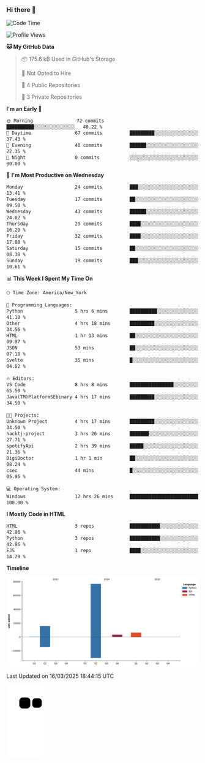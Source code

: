 ### Hi there 👋

<!--
**Iplay6432/Iplay6432** is a ✨ _special_ ✨ repository because its `README.md` (this file) appears on your GitHub profile.

Here are some ideas to get you started:

- 🔭 I’m currently working on ...
- 🌱 I’m currently learning ...
- 👯 I’m looking to collaborate on ...
- 🤔 I’m looking for help with ...
- 💬 Ask me about ...
- 📫 How to reach me: ...
- 😄 Pronouns: ...
- ⚡ Fun fact: ...
-->
<!--
- 🔭 I’m currently working on [A Login Python Scipt Thing](https://github.com/Iplay6432/Lugin-but-no-Pygame-)
- 🌱 I’m currently [learning C++](https://github.com/Iplay6432/LearningCpp)


<!--START_SECTION:waka-->
![Code Time](http://img.shields.io/badge/Code%20Time-135%20hrs%2030%20mins-blue)

![Profile Views](http://img.shields.io/badge/Profile%20Views-0-blue)

**🐱 My GitHub Data** 

> 📦 175.6 kB Used in GitHub's Storage 
 > 
> 🚫 Not Opted to Hire
 > 
> 📜 4 Public Repositories 
 > 
> 🔑 3 Private Repositories 
 > 
**I'm an Early 🐤** 

```text
🌞 Morning                72 commits          ██████████░░░░░░░░░░░░░░░   40.22 % 
🌆 Daytime                67 commits          █████████░░░░░░░░░░░░░░░░   37.43 % 
🌃 Evening                40 commits          ██████░░░░░░░░░░░░░░░░░░░   22.35 % 
🌙 Night                  0 commits           ░░░░░░░░░░░░░░░░░░░░░░░░░   00.00 % 
```
📅 **I'm Most Productive on Wednesday** 

```text
Monday                   24 commits          ███░░░░░░░░░░░░░░░░░░░░░░   13.41 % 
Tuesday                  17 commits          ██░░░░░░░░░░░░░░░░░░░░░░░   09.50 % 
Wednesday                43 commits          ██████░░░░░░░░░░░░░░░░░░░   24.02 % 
Thursday                 29 commits          ████░░░░░░░░░░░░░░░░░░░░░   16.20 % 
Friday                   32 commits          ████░░░░░░░░░░░░░░░░░░░░░   17.88 % 
Saturday                 15 commits          ██░░░░░░░░░░░░░░░░░░░░░░░   08.38 % 
Sunday                   19 commits          ███░░░░░░░░░░░░░░░░░░░░░░   10.61 % 
```


📊 **This Week I Spent My Time On** 

```text
🕑︎ Time Zone: America/New_York

💬 Programming Languages: 
Python                   5 hrs 6 mins        ██████████░░░░░░░░░░░░░░░   41.10 % 
Other                    4 hrs 18 mins       █████████░░░░░░░░░░░░░░░░   34.56 % 
HTML                     1 hr 13 mins        ██░░░░░░░░░░░░░░░░░░░░░░░   09.87 % 
JSON                     53 mins             ██░░░░░░░░░░░░░░░░░░░░░░░   07.18 % 
Svelte                   35 mins             █░░░░░░░░░░░░░░░░░░░░░░░░   04.82 % 

🔥 Editors: 
VS Code                  8 hrs 8 mins        ████████████████░░░░░░░░░   65.50 % 
Java(TM)PlatformSEbinary 4 hrs 17 mins       █████████░░░░░░░░░░░░░░░░   34.50 % 

🐱‍💻 Projects: 
Unknown Project          4 hrs 17 mins       █████████░░░░░░░░░░░░░░░░   34.50 % 
hacktj-project           3 hrs 26 mins       ███████░░░░░░░░░░░░░░░░░░   27.71 % 
spotifyApi               2 hrs 39 mins       █████░░░░░░░░░░░░░░░░░░░░   21.36 % 
DigiDoctor               1 hr 1 min          ██░░░░░░░░░░░░░░░░░░░░░░░   08.24 % 
csec                     44 mins             █░░░░░░░░░░░░░░░░░░░░░░░░   05.95 % 

💻 Operating System: 
Windows                  12 hrs 26 mins      █████████████████████████   100.00 % 
```

**I Mostly Code in HTML** 

```text
HTML                     3 repos             ███████████░░░░░░░░░░░░░░   42.86 % 
Python                   3 repos             ███████████░░░░░░░░░░░░░░   42.86 % 
EJS                      1 repo              ████░░░░░░░░░░░░░░░░░░░░░   14.29 % 
```



**Timeline**

![Lines of Code chart](https://raw.githubusercontent.com/Iplay6432/Iplay6432/main/assets/bar_graph.png)


 Last Updated on 16/03/2025 18:44:15 UTC
<!--END_SECTION:waka-->

![snake](https://raw.githubusercontent.com/Iplay6432/Iplay6432/output/github-contribution-grid-snake.svg)
